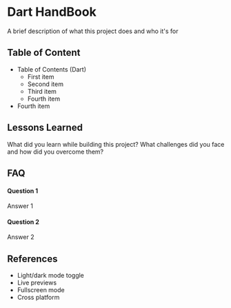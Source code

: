 
# Dart HandBook

A brief description of what this project does and who it's for


## Table of Content

- Table of Contents (Dart)
  - First item
  - Second item 
  - Third item
  - Fourth item  
- Fourth item

## Lessons Learned

What did you learn while building this project? What challenges did you face and how did you overcome them?


## FAQ

#### Question 1

Answer 1

#### Question 2

Answer 2


## References

- Light/dark mode toggle
- Live previews
- Fullscreen mode
- Cross platform

